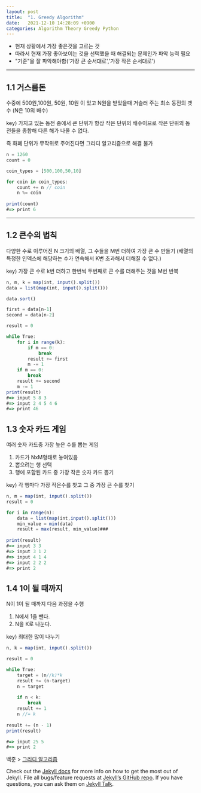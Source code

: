 ```yaml
---
layout: post
title:  "1. Greedy Algorithm"
date:   2021-12-10 14:28:09 +0900
categories: Algorithm Theory Greedy Python
---
```


* 현재 상황에서 가장 좋은것을 고르는 것
* 따라서 현재 가장 좋아보이는 것을 선택했을 때 해결되는 문제인가 파악 능력 필요
* "기준"을 잘 파악해야함('가장 큰 순서대로','가장 작은 순서대로')

***

## 1.1 거스름돈

수중에 500원,100원, 50원, 10원 이 있고 N원을 받았을때 거슬러 주는 최소 동전의 갯수
(N은 10의 배수)

key) 가지고 있는 동전 중에서 큰 단위가 항상 작은 단위의 배수이므로
작은 단위의 동전들을 종합해 다른 해가 나올 수 없다.

즉 화폐 단위가 무작위로 주어진다면 그리디 알고리즘으로 해결 불가

```javascript
n = 1260
count = 0

coin_types = [500,100,50,10]

for coin in coin_types:
    count += n // coin
    n %= coin
    
print(count)
#=> print 6
```

***

## 1.2 큰수의 법칙

다양한 수로 이루어진 N 크기의 배열, 그 수들을 M번 더하여 가장 큰 수 만들기
(배열의 특정한 인덱스에 해당하는 수가 연속해서 K번 초과해서 더해질 수 없다.)

key) 가장 큰 수로 k번 더하고 한번씩 두번째로 큰 수를 더해주는 것을 M번 반복

```javascript
n, m, k = map(int, input().split())
data = list(map(int, input().split()))

data.sort()

first = data[n-1]
second = data[n-2]

result = 0

while True:
    for i in range(k):
        if m == 0:
            break
        result += first
        m -= 1
    if m == 0:
        break
    result += second
    m -= 1
print(result)
#=> input 5 8 3
#=> input 2 4 5 4 6
#=> print 46
```

## 1.3 숫자 카드 게임

여러 숫자 카드중 가장 높은 수를 뽑는 게임

1. 카드가 NxM형태로 놓여있음
2. 뽑으려는 행 선택
3. 행에 포함된 카드 중 가장 작은 숫자 카드 뽑기

key) 각 행마다 가장 작은수를 찾고 그 중 가장 큰 수를 찾기

```javascript
n, m = map(int, input().split())
result = 0

for i in range(n):
    data = list(map(int,input().split()))
    min_value = min(data)
    result = max(result, min_value)###
    
print(result)
#=> input 3 3
#=> input 3 1 2
#=> input 4 1 4
#=> input 2 2 2
#=> print 2
```

## 1.4 1이 될 때까지

N이 1이 될 때까지 다음 과정을 수행

1. N에서 1을 뺀다.
2. N을 K로 나눈다.

key) 최대한 많이 나누기

```javascript
n, k = map(int, input().split())

result = 0

while True:
    target = (n//k)*k
    result += (n-target)
    n = target
    
    if n < k:
        break
    result += 1
    n //= k
    
result += (n - 1)
print(result)

#=> input 25 5
#=> print 2
```

백준 > [그리디 알고리즘][greedy-algorithm]

Check out the [Jekyll docs][jekyll-docs] for more info on how to get the most out of Jekyll. File all bugs/feature requests at [Jekyll’s GitHub repo][jekyll-gh]. If you have questions, you can ask them on [Jekyll Talk][jekyll-talk].

[jekyll-docs]: https://jekyllrb.com/docs/home
[jekyll-gh]:   https://github.com/jekyll/jekyll
[jekyll-talk]: https://talk.jekyllrb.com/
[greedy-algorithm]: https://